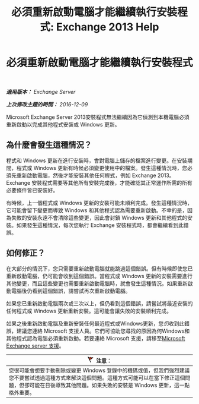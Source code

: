 ﻿---
title: '必須重新啟動電腦才能繼續執行安裝程式: Exchange 2013 Help'
TOCTitle: 必須重新啟動電腦才能繼續執行安裝程式
ms:assetid: f2d8e504-18c1-4b86-9b97-7654d0391b19
ms:mtpsurl: https://technet.microsoft.com/zh-tw/library/ms.exch.setupreadiness.pendingrebootwindowscomponents(v=EXCHG.150)
ms:contentKeyID: 50474590
ms.date: 05/21/2018
mtps_version: v=EXCHG.150
ms.translationtype: MT
---

# 必須重新啟動電腦才能繼續執行安裝程式

 

_**適用版本：** Exchange Server_

_**上次修改主題的時間：** 2016-12-09_

Microsoft Exchange Server 2013安裝程式無法繼續因為它偵測到本機電腦必須重新啟動以完成其他程式安裝或 Windows 更新。

## 為什麼會發生這種情況？

程式和 Windows 更新在進行安裝時，會對電腦上儲存的檔案進行變更。在安裝期間，程式或 Windows 更新有時候必須變更使用中的檔案。發生這種情況時，您必須先重新啟動電腦，然後才能安裝其他任何程式，例如 Exchange 2013。Exchange 安裝程式需要等其他所有安裝完成後，才能確認其正常運作所需的所有必要條件皆已安裝好。

有時候，上一個程式或 Windows 更新的安裝可能未順利完成。發生這種情況時，它可能會留下變更而導致 Windows 和其他程式認為需要重新啟動。不幸的是，因為失敗的安裝永遠不會清除這些變更，因此會封鎖 Windows 更新和其他程式的安裝。如果發生這種情況，每次您執行 Exchange 安裝程式時，都會繼續看到此錯誤。

## 如何修正？

在大部分的情況下，您只需要重新啟動電腦就能跳過這個錯誤。但有時候即使您已重新啟動電腦，仍可能會收到這個錯誤。當程式或 Windows 更新的安裝需要進行其他變更，而且這些變更也需要重新啟動電腦時，就會發生這種情況。如果重新啟動電腦後仍看到這個錯誤，請嘗試再次重新啟動電腦。

如果您已重新啟動電腦兩次或三次以上，但仍看到這個錯誤，請嘗試將最近安裝的任何程式或 Windows 更新重新安裝。這可能會讓失敗的安裝順利完成。

如果之後重新啟動電腦及重新安裝任何最近程式或Windows更新，您*仍*收到此錯誤，建議您連絡 Microsoft 支援人員。它們可協助您尋找的原因為何Windows和其他程式認為電腦必須重新啟動。若要連絡 Microsoft 支援，請移至[Microsoft Exchange server 支援](https://go.microsoft.com/fwlink/p/?linkid=525940)。

<table>
<thead>
<tr class="header">
<th><img src="images/Dd876857.Caution(EXCHG.150).gif" title="注意" alt="注意" />注意：</th>
</tr>
</thead>
<tbody>
<tr class="odd">
<td>您很可能會想要手動刪除或變更 Windows 登錄中的機碼或值，但我們強烈建議您不要嘗試透過這種方式來解決這個問題。這種方式可能可以在當下修正這個問題，但卻可能在日後導致其他問題。如果失敗的安裝是 Windows 更新，這一點格外重要。</td>
</tr>
</tbody>
</table>

